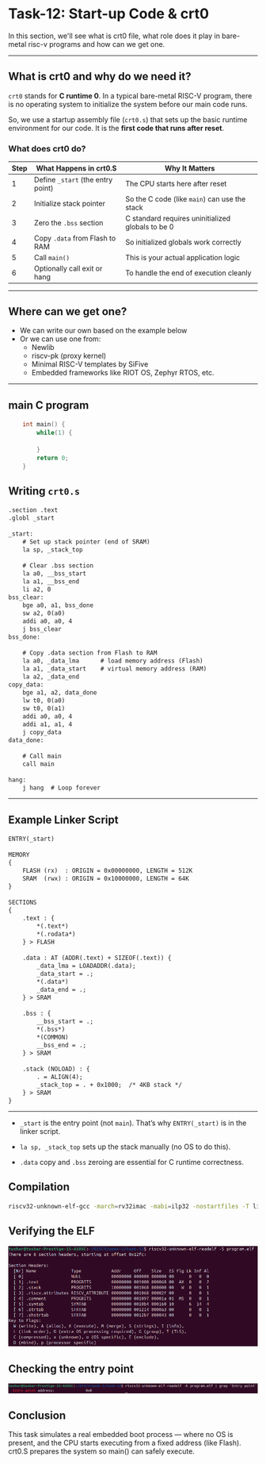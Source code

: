 # Task-12: Start-up Code & crt0

In this section, we'll see what is crt0 file, what role does it play in bare-metal risc-v programs and how can we get one.

---

## What is crt0 and why do we need it?

`crt0` stands for **C runtime 0**. In a typical bare-metal RISC-V program, there is no operating system to initialize the system before our main code runs.

So, we use a startup assembly file (`crt0.s`) that sets up the basic runtime environment for our code. It is the **first code that runs after reset**.

### What does crt0 do?

| Step | What Happens in crt0.S                | Why It Matters                                 |
|------|---------------------------------------|------------------------------------------------|
| 1    | Define `_start` (the entry point)     | The CPU starts here after reset                |
| 2    | Initialize stack pointer              | So the C code (like `main`) can use the stack  |
| 3    | Zero the `.bss` section               | C standard requires uninitialized globals to be 0 |
| 4    | Copy `.data` from Flash to RAM        | So initialized globals work correctly          |
| 5    | Call `main()`                         | This is your actual application logic          |
| 6    | Optionally call exit or hang          | To handle the end of execution cleanly         |

---

## Where can we get one?

- We can write our own based on the example below
- Or we can use one from:
  - Newlib
  - riscv-pk (proxy kernel)
  - Minimal RISC-V templates by SiFive
  - Embedded frameworks like RIOT OS, Zephyr RTOS, etc.

---

## main C program
```c
    int main() {
        while(1) {

        }
        return 0;
    }
```

## Writing `crt0.s`

```assembly
.section .text
.globl _start

_start:
    # Set up stack pointer (end of SRAM)
    la sp, _stack_top

    # Clear .bss section
    la a0, __bss_start
    la a1, __bss_end
    li a2, 0
bss_clear:
    bge a0, a1, bss_done
    sw a2, 0(a0)
    addi a0, a0, 4
    j bss_clear
bss_done:

    # Copy .data section from Flash to RAM
    la a0, _data_lma      # load memory address (Flash)
    la a1, _data_start    # virtual memory address (RAM)
    la a2, _data_end
copy_data:
    bge a1, a2, data_done
    lw t0, 0(a0)
    sw t0, 0(a1)
    addi a0, a0, 4
    addi a1, a1, 4
    j copy_data
data_done:

    # Call main
    call main

hang:
    j hang  # Loop forever
```

---

## Example Linker Script

```ld
ENTRY(_start)

MEMORY
{
    FLASH (rx)  : ORIGIN = 0x00000000, LENGTH = 512K
    SRAM  (rwx) : ORIGIN = 0x10000000, LENGTH = 64K
}

SECTIONS
{
    .text : {
        *(.text*)
        *(.rodata*)
    } > FLASH

    .data : AT (ADDR(.text) + SIZEOF(.text)) {
        _data_lma = LOADADDR(.data);
        _data_start = .;
        *(.data*)
        _data_end = .;
    } > SRAM

    .bss : {
        __bss_start = .;
        *(.bss*)
        *(COMMON)
        __bss_end = .;
    } > SRAM

    .stack (NOLOAD) : {
        . = ALIGN(4);
        _stack_top = . + 0x1000;  /* 4KB stack */
    } > SRAM
}
```

---

- `_start` is the entry point (not `main`). That’s why `ENTRY(_start)` is in the linker script.
- `la sp, _stack_top` sets up the stack manually (no OS to do this).

- `.data` copy and `.bss` zeroing are essential for C runtime correctness.

## Compilation
```bash
riscv32-unknown-elf-gcc -march=rv32imac -mabi=ilp32 -nostartfiles -T link.ld -o program.elf crt0.s main.c
```

## Verifying the ELF
![Reading ELF](/Week%201/assets/Task-12/reading_elf.png)

## Checking the entry point
![Checking Entry point](/Week%201/assets/Task-12/entry_point.png)

## Conclusion
This task simulates a real embedded boot process — where no OS is present, and the CPU starts executing from a fixed address (like Flash). crt0.S prepares the system so main() can safely execute.